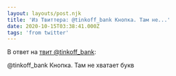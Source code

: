 ```yaml
---
layout: layouts/post.njk
title: 'Из Твиттера: @tinkoff_bank Кнопка. Там не...'
date: 2020-10-15T03:38:41.000Z
tags: 'from twitter'
---
```

В ответ на [твит @tinkoff_bank](https://twitter.com/_/status/1316583749904207872):

@tinkoff_bank Кнопка. Там не хватает букв
